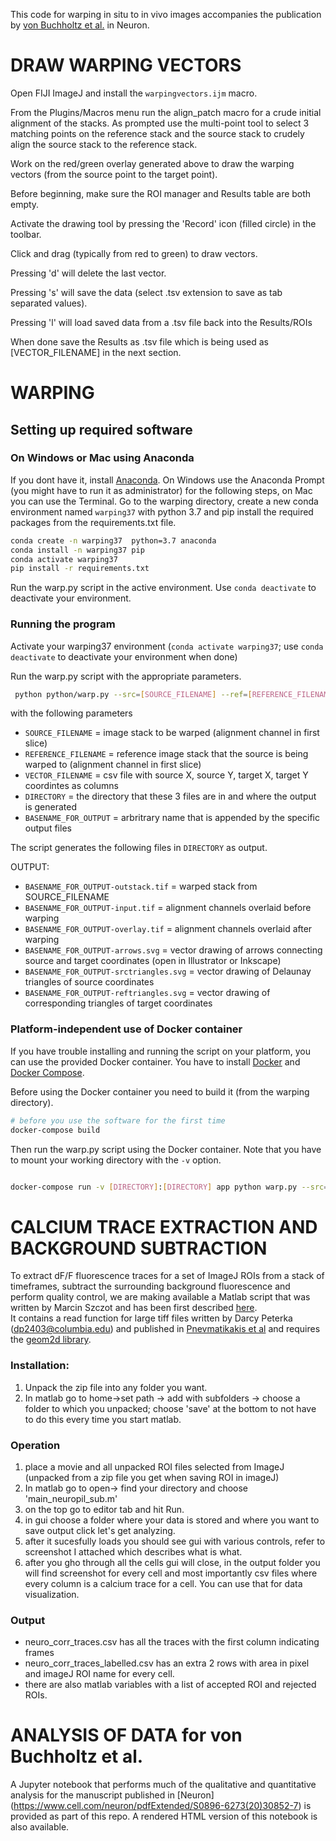 
This code for warping in situ to in vivo images accompanies the publication by [von Buchholtz et al.](https://www.cell.com/neuron/pdfExtended/S0896-6273(20)30852-7) in Neuron.


# DRAW WARPING VECTORS

Open FIJI ImageJ and install the `warpingvectors.ijm` macro.

From the Plugins/Macros menu run the align_patch macro for a crude initial alignment of the stacks. As prompted use the multi-point tool to select 3 matching points on the reference stack and the source stack to crudely align the source stack to the reference stack.


Work on the red/green overlay generated above to draw the warping vectors (from the source point to the target point).

Before beginning, make sure the ROI manager and Results table are both empty.

Activate the drawing tool by pressing the 'Record' icon (filled circle) in the toolbar.

Click and drag (typically from red to green) to draw vectors.

Pressing 'd' will delete the last vector.

Pressing 's' will save the data (select .tsv extension to save as tab separated values).

Pressing 'l' will load saved data from a .tsv file back into the Results/ROIs

When done save the Results as .tsv file which is being used as 
[VECTOR_FILENAME] in the next section.



# WARPING

## Setting up required software

### On Windows or Mac using Anaconda

If you dont have it, install [Anaconda](https://docs.anaconda.com/anaconda/install/windows/).
On Windows use the  Anaconda Prompt (you might have to run it as administrator) for the following steps, on Mac you can use the Terminal.
 Go to the warping directory, create a new conda environment named `warping37` with python 3.7 and pip install the required packages from the requirements.txt file.

```bash
conda create -n warping37  python=3.7 anaconda
conda install -n warping37 pip
conda activate warping37
pip install -r requirements.txt
```

Run the warp.py script in the active environment. Use `conda deactivate` to deactivate your environment.


### Running the program

Activate your warping37 environment (`conda activate warping37`; use `conda deactivate` to deactivate your environment when done)

Run the warp.py script with the appropriate parameters.

```bash
 python python/warp.py --src=[SOURCE_FILENAME] --ref=[REFERENCE_FILENAME] --out=[BASENAME_FOR_OUTPUT] --vec=[VECTOR_FILENAME] --dir=[DIRECTORY]
```
  
with the following parameters
  

- `SOURCE_FILENAME` = image stack to be warped (alignment channel in first slice)
- `REFERENCE_FILENAME` = reference image stack that the source is being warped to (alignment channel in first slice)
- `VECTOR_FILENAME` = csv file with source X, source Y, target X, target Y coordintes as columns
- `DIRECTORY` = the directory that these 3 files are in and where the output is generated
- `BASENAME_FOR_OUTPUT` = arbritrary name that is appended by the specific output files

The script generates the following files in `DIRECTORY` as output.

OUTPUT:

- `BASENAME_FOR_OUTPUT-outstack.tif` = warped stack from SOURCE_FILENAME
- `BASENAME_FOR_OUTPUT-input.tif` = alignment channels overlaid before warping
- `BASENAME_FOR_OUTPUT-overlay.tif` = alignment channels overlaid after warping
- `BASENAME_FOR_OUTPUT-arrows.svg` = vector drawing of arrows connecting source and target coordinates (open in Illustrator or Inkscape)
- `BASENAME_FOR_OUTPUT-srctriangles.svg` = vector drawing of Delaunay triangles of source coordinates
- `BASENAME_FOR_OUTPUT-reftriangles.svg` = vector drawing of corresponding triangles of target coordinates


### Platform-independent use of Docker container


If you have trouble installing and running the script on your platform, you can use the provided Docker container. You have to install [Docker](https://docs.docker.com/install/) and
[Docker Compose](https://docs.docker.com/compose/install/).  

Before using the Docker container you need to build it (from the warping directory).

```bash
# before you use the software for the first time
docker-compose build
```

Then run the warp.py script using the Docker container. Note that you have to mount your working directory with the `-v` option.

```bash

docker-compose run -v [DIRECTORY]:[DIRECTORY] app python warp.py --src=[SOURCE_FILENAME] --ref=[REFERENCE_FILENAME] --out=[BASENAME_FOR_OUTPUT] --vec=[VECTOR_FILENAME] --dir=[DIRECTORY]
```

# CALCIUM TRACE EXTRACTION AND BACKGROUND SUBTRACTION

To extract dF/F fluorescence traces for a set of ImageJ ROIs from a stack of timeframes, subtract the surrounding background fluorescence and perform quality control, we are making available a Matlab script that was written by Marcin Szczot and has been first described [here](https://www.ncbi.nlm.nih.gov/pmc/articles/PMC5599122/).  
It contains a read function  for large tiff files written by Darcy Peterka (dp2403@columbia.edu) and published in [Pnevmatikakis et al](https://www.ncbi.nlm.nih.gov/pmc/articles/pmid/26774160/)
and requires the [geom2d library](https://www.mathworks.com/matlabcentral/fileexchange/7844-geom2d).  
  
### Installation:

1) Unpack the zip file into any folder you want.
2) In matlab go to home->set path -> add with subfolders -> choose a folder to which you unpacked; choose 'save' at the bottom to not have to do this every time you start matlab. 

### Operation  

1) place a movie and all unpacked ROI files selected from ImageJ (unpacked from a zip file you get when saving ROI in imageJ)
2) In matlab go to open-> find your directory and choose 'main_neuropil_sub.m'
3) on the top go to editor tab and hit Run.
4) in gui choose a folder where your data is stored and where you want to save output click let's get analyzing.
5) after it sucesfully loads you should see gui with various controls, refer to screenshot I attached which describes what is what.
6) after you gho through all the cells gui will close, in the output folder you will find screenshot for every cell and most importantly csv files where every column is a calcium trace for a cell. You can use that for data visualization.

### Output  
  
   - neuro_corr_traces.csv has all the traces with the first column indicating frames
   - neuro_corr_traces_labelled.csv has an extra 2 rows with area in pixel and imageJ ROI name for every cell.
   - there are also matlab variables with a list of accepted ROI and rejected ROIs.
 


# ANALYSIS OF DATA for von Buchholtz et al.

A Jupyter notebook that performs much of the qualitative and quantitative analysis for the manuscript published in [Neuron] (https://www.cell.com/neuron/pdfExtended/S0896-6273(20)30852-7) is provided as part of this repo. A rendered HTML version of this notebook is also available.

